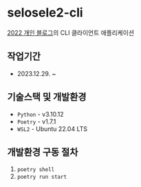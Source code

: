 # selosele2-cli

[2022 개인 블로그](https://github.com/selosele/selosele2-backend)의 CLI 클라이언트 애플리케이션

## 작업기간

- 2023.12.29. ~ 

## 기술스택 및 개발환경

- `Python` - v3.10.12
- `Poetry` - v1.7.1
- `WSL2` - Ubuntu 22.04 LTS

## 개발환경 구동 절차

1. `poetry shell`
2. `poetry run start`
